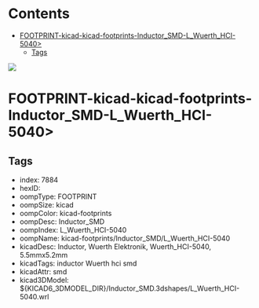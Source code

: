 



Contents
========

* [FOOTPRINT-kicad-kicad-footprints-Inductor_SMD-L_Wuerth_HCI-5040>](#footprint-kicad-kicad-footprints-inductor_smd-l_wuerth_hci-5040)
	* [Tags](#tags)
  
![][im]
# FOOTPRINT-kicad-kicad-footprints-Inductor_SMD-L_Wuerth_HCI-5040>

## Tags

- index: 7884
- hexID: 
- oompType: FOOTPRINT
- oompSize: kicad
- oompColor: kicad-footprints
- oompDesc: Inductor_SMD
- oompIndex: L_Wuerth_HCI-5040
- oompName: kicad-footprints/Inductor_SMD/L_Wuerth_HCI-5040
- kicadDesc: Inductor, Wuerth Elektronik, Wuerth_HCI-5040, 5.5mmx5.2mm
- kicadTags: inductor Wuerth hci smd
- kicadAttr: smd
- kicad3DModel: ${KICAD6_3DMODEL_DIR}/Inductor_SMD.3dshapes/L_Wuerth_HCI-5040.wrl



[im]: image.png
